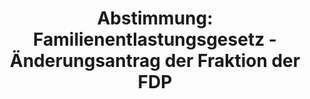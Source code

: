 ---
abstimmung:
  abstimmung: 2
  bundestagssitzung: 166
  legislaturperiode: 19
categories:
- Todo
data:
- title: Abstimmungsergebnis 20200618_2-data.pdf
  url: /res/2021-btw/abstimmungsergebnisse/20200618_2-data.pdf
- title: Abstimmungsergebnis 20200618_2_xls-data.xlsx
  url: /res/2021-btw/abstimmungsergebnisse/20200618_2_xls-data.xlsx
- title: Abstimmungsergebnis 20200618_2_xls-data.csv
  url: /res/2021-btw/abstimmungsergebnisse/csv/20200618_2_xls-data.csv
ergebnis:
  afd:
    enthaltung: 0
    gesamt: 89
    ja: 0
    nein: 84
    nichtabgegeben: 5
    ungueltig: 0
  bü90/gr:
    enthaltung: 0
    gesamt: 67
    ja: 60
    nein: 0
    nichtabgegeben: 7
    ungueltig: 0
  cdu/csu:
    enthaltung: 0
    gesamt: 246
    ja: 232
    nein: 0
    nichtabgegeben: 14
    ungueltig: 0
  die linke.:
    enthaltung: 58
    gesamt: 69
    ja: 0
    nein: 1
    nichtabgegeben: 10
    ungueltig: 0
  fdp:
    enthaltung: 0
    gesamt: 80
    ja: 0
    nein: 68
    nichtabgegeben: 12
    ungueltig: 0
  file: 20200618_2_xls-data.xlsx
  fraktionslos:
    enthaltung: 1
    gesamt: 6
    ja: 0
    nein: 3
    nichtabgegeben: 2
    ungueltig: 0
  spd:
    enthaltung: 0
    gesamt: 152
    ja: 136
    nein: 0
    nichtabgegeben: 16
    ungueltig: 0
layout: abstimmung
links:
- title: Link zu bundestag.de
  url: https://www.bundestag.de/parlament/plenum/abstimmung/abstimmung?id=552
preview: 'Deutscher Bundestag


  166. Sitzung des Deutschen Bundestages

  am Donnerstag, 18. Juni 2020


  Endgültiges Ergebnis der Namentlichen Abstimmung Nr. 2


  Gesetzentwurf der Bundesregierung

  Entwurf eines Gesetzes zur Umsetzung der Richtlinie (EU) 2018/957 des Europäischen

  Parlaments und des Rates vom 28. Juni 2018 zur Änderung der Richtlinie 96/71/EG
  über

  die Entsendung von Arbeitnehmern im Rahmen der Erbringung von Dienstleistungen

  Drs. 19/19371 und 19/20145'
tags:
- Todo
title: 'Abstimmung: Familienentlastungsgesetz - Änderungsantrag der Fraktion der FDP'
---
